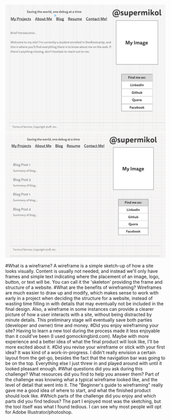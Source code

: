 ![sitemaps](imgs/wireframe-index.png)
![sitemaps](imgs/wireframe-blog-index.png)

#What is a wireframe?
A wireframe is a simple sketch-up of how a site looks visually. Content is usually not needed, and instead we'll only have frames and simple text indicating where the placement of an image, logo, button, or text will be. You can call it the 'skeleton' providing the frame and structure of a website.
#What are the benefits of wireframing?
Wireframes are much easier to draw up and modify, which makes sense to work with early in a project when deciding the structure for a website, instead of wasting time filling in with details that may eventually not be included in the final design. Also, a wireframe in some instances can provide a clearer picture of how a user interacts with a site, without being distracted by minute details.
This preliminary stage will eventually save both parties (developer and owner) time and money.
#Did you enjoy wireframing your site?
Having to learn a new tool during the process made it less enjoyable than it could've been (I used gomockingbird.com). Maybe with more experience and a better idea of what the final product will look like, I'll be more excited about it.
#Did you revise your wireframe or stick with your first idea?
It was kind of a work-in-progress. I didn't really envision a certain layout from the get-go, besides the fact that the navigation bar was going to be on the top. Everything else I just threw in and played around with until it looked pleasant enough.
#What questions did you ask during this challenge? What resources did you find to help you answer them?
Part of the challenge was knowing what a typical wireframe looked like, and the level of detail that went into it. The "Beginner's guide to wireframing" really gave me a good idea of where to start, and what the finished product should look like.
#Which parts of the challenge did you enjoy and which parts did you find tedious?
The part I enjoyed most was the sketching, but the tool itself was what I found tedious. I can see why most people will opt for Adobe Illustrator/photoshop.
